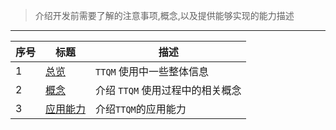 > 介绍开发前需要了解的注意事项,概念,以及提供能够实现的能力描述

---

| 序号 | 标题                                     | 描述                             |
| ---- | ---------------------------------------- | -------------------------------- |
| 1    | [总览](en/before-develop/summary.md)     | `TTQM` 使用中一些整体信息        |
| 2    | [概念](en/before-develop/concept.md)     | 介绍 `TTQM` 使用过程中的相关概念 |
| 3    | [应用能力](en/before-develop/ability.md) | 介绍`TTQM`的应用能力             |

